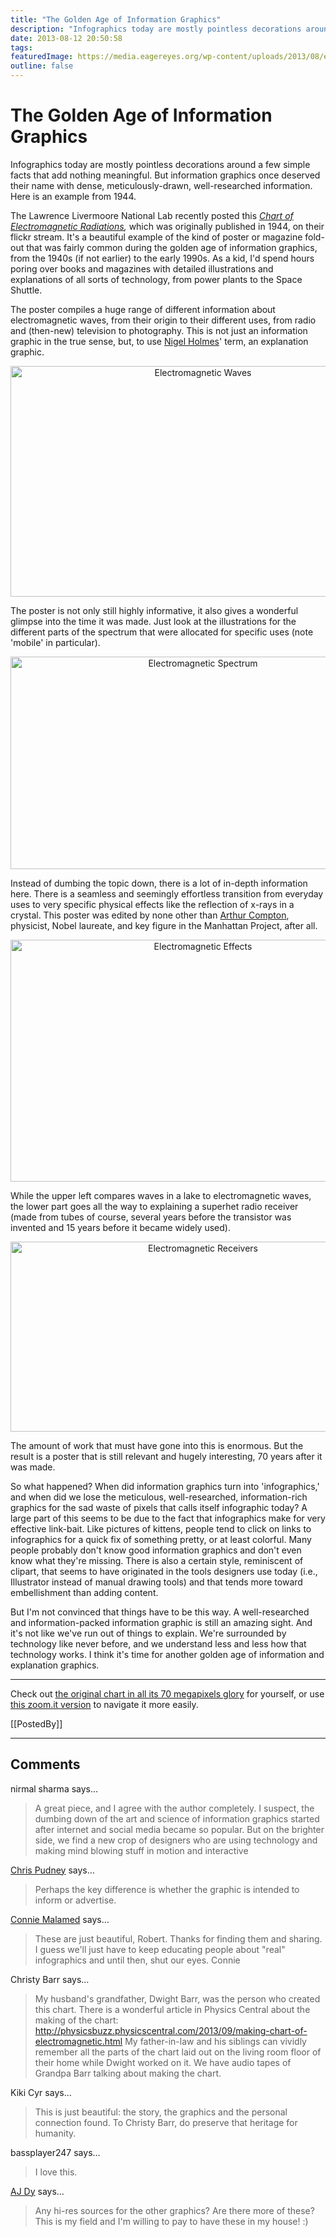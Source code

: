 ```yaml
---
title: "The Golden Age of Information Graphics"
description: "Infographics today are mostly pointless decorations around a few simple facts that add nothing meaningful. But information graphics once deserved their name with dense, meticulously-drawn, well-researched information. Here is an example from 1944."
date: 2013-08-12 20:50:58
tags: 
featuredImage: https://media.eagereyes.org/wp-content/uploads/2013/08/electromagnetic-teaser.jpg
outline: false
---
```


# The Golden Age of Information Graphics

Infographics today are mostly pointless decorations around a few simple facts that add nothing meaningful. But information graphics once deserved their name with dense, meticulously-drawn, well-researched information. Here is an example from 1944.

The Lawrence Livermoore National Lab recently posted this <em><a href="http://www.flickr.com/photos/llnl/9403051123/">Chart of Electromagnetic Radiations</a>,</em> which was originally published in 1944, on their flickr stream. It's a beautiful example of the kind of poster or magazine fold-out that was fairly common during the golden age of information graphics, from the 1940s (if not earlier) to the early 1990s. As a kid, I'd spend hours poring over books and magazines with detailed illustrations and explanations of all sorts of technology, from power plants to the Space Shuttle.

The poster compiles a huge range of different information about electromagnetic waves, from their origin to their different uses, from radio and (then-new) television to photography. This is not just an information graphic in the true sense, but, to use <a title="List of Influences: Nigel Holmes" href="/influences/nigel-holmes">Nigel Holmes</a>' term, an explanation graphic.

<p align="center"><img class="aligncenter size-medium wp-image-2568" alt="Electromagnetic Waves" src="https://media.eagereyes.org/wp-content/uploads/2013/08/electromagnetic-waves.jpg" width="600" height="369" /></p>

The poster is not only still highly informative, it also gives a wonderful glimpse into the time it was made. Just look at the illustrations for the different parts of the spectrum that were allocated for specific uses (note 'mobile' in particular).

<p align="center"><img class="aligncenter size-medium wp-image-2566" alt="Electromagnetic Spectrum" src="https://media.eagereyes.org/wp-content/uploads/2013/08/electromagnetic-spectrum.jpg" width="600" height="340" /></p>

Instead of dumbing the topic down, there is a lot of in-depth information here. There is a seamless and seemingly effortless transition from everyday uses to very specific physical effects like the reflection of x-rays in a crystal. This poster was edited by none other than <a href="http://en.wikipedia.org/wiki/Arthur_Compton">Arthur Compton</a>, physicist, Nobel laureate, and key figure in the Manhattan Project, after all.

<p align="center"><img class="aligncenter size-medium wp-image-2564" alt="Electromagnetic Effects" src="https://media.eagereyes.org/wp-content/uploads/2013/08/electromagnetic-effects.jpg" width="600" height="387" /></p>

While the upper left compares waves in a lake to electromagnetic waves, the lower part goes all the way to explaining a superhet radio receiver (made from tubes of course, several years before the transistor was invented and 15 years before it became widely used).

<p align="center"><img class="aligncenter size-medium wp-image-2565" alt="Electromagnetic Receivers" src="https://media.eagereyes.org/wp-content/uploads/2013/08/electromagnetic-receivers.jpg" width="600" height="304" /></p>

The amount of work that must have gone into this is enormous. But the result is a poster that is still relevant and hugely interesting, 70 years after it was made.

So what happened? When did information graphics turn into 'infographics,' and when did we lose the meticulous, well-researched, information-rich graphics for the sad waste of pixels that calls itself infographic today? A large part of this seems to be due to the fact that infographics make for very effective link-bait. Like pictures of kittens, people tend to click on links to infographics for a quick fix of something pretty, or at least colorful. Many people probably don't know good information graphics and don't even know what they're missing. There is also a certain style, reminiscent of clipart, that seems to have originated in the tools designers use today (i.e., Illustrator instead of manual drawing tools) and that tends more toward embellishment than adding content.

But I'm not convinced that things have to be this way. A well-researched and information-packed information graphic is still an amazing sight. And it's not like we've run out of things to explain. We're surrounded by technology like never before, and we understand less and less how that technology works. I think it's time for another golden age of information and explanation graphics.

<hr />

Check out <a href="http://www.flickr.com/photos/llnl/9403051123/">the original chart in all its 70 megapixels glory</a> for yourself, or use <a href="http://zoom.it/IwPh">this zoom.it version</a> to navigate it more easily.

[[PostedBy]]

<aside class="comments">

---
## Comments

nirmal sharma says…
>	A great piece, and I agree with the author completely. I suspect, the dumbing down of the art and science of information graphics started after internet and social media became so popular. But on the brighter side, we find a new crop of designers who are using technology and making mind blowing stuff in motion and interactive

<a href="http://vislives.wordpress.com" rel="nofollow noopener" target="_blank">Chris Pudney</a> says…
>	Perhaps the key difference is whether the graphic is intended to inform or advertise.

<a href="http://understandinggraphics.com" rel="nofollow noopener" target="_blank">Connie Malamed</a> says…
>	These are just beautiful, Robert. Thanks for finding them and sharing. I guess we'll just have to keep educating people about "real" infographics and until then, shut our eyes.
>	Connie

Christy Barr says…
>	My husband's grandfather, Dwight Barr, was the person who created this chart.  There is a wonderful article in Physics Central about the making of the chart:  http://physicsbuzz.physicscentral.com/2013/09/making-chart-of-electromagnetic.html
>	My father-in-law and his siblings can vividly remember all the parts of the chart laid out on the living room floor of their home while Dwight worked on it. We have audio tapes of Grandpa Barr talking about making the chart.

Kiki Cyr says…
>	This is just beautiful: the story, the graphics and the personal connection found. To Christy Barr, do preserve that heritage for humanity.

bassplayer247 says…
>	I love this.

<a href="https://plus.google.com/108477314352558454633" rel="nofollow noopener" target="_blank">AJ Dy</a> says…
>	Any hi-res sources for the other graphics? Are there more of these? This is my field and I'm willing to pay to have these in my house! :)

</aside>

